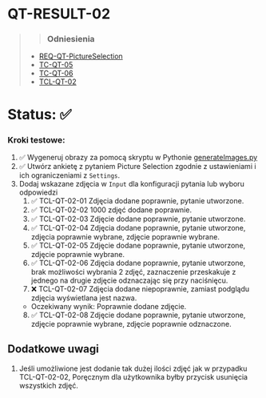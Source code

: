 # QT-RESULT-02
>> ### Odniesienia
>- [REQ-QT-PictureSelection](../../../requirements.md#req-qt-pictureselection)
>- [TC-QT-05](../../high-level/question-types.md#tc-qt-05)
>- [TC-QT-06](../../high-level/question-types.md#tc-qt-06)
>- [TCL-QT-02](../../test-cases/low-level/question-types/tcl-qt-02.md)

# Status: ✅

### Kroki testowe:
1. ✅ Wygeneruj obrazy za pomocą skryptu w Pythonie [generateImages.py](./assets/generateImages.py)
2. ✅ Utwórz ankietę z pytaniem Picture Selection zgodnie z ustawieniami i ich ograniczeniami z `Settings`.
3. Dodaj wskazane zdjęcia w `Input` dla konfiguracji pytania lub wyboru odpowiedzi
    1. ✅ TCL-QT-02-01 Zdjęcia dodane poprawnie, pytanie utworzone.
    2. ✅ TCL-QT-02-02 1000 zdjęć dodane poprawnie.
    3. ✅ TCL-QT-02-03 Zdjęcie dodane poprawnie, pytanie utworzone.
    4. ✅ TCL-QT-02-04 Zdjęcia dodane poprawnie, pytanie utworzone, zdjęcia poprawnie wybrane, zdjęcie poprawnie wybrane.
    5. ✅ TCL-QT-02-05 Zdjęcie dodane poprawnie, pytanie utworzone, zdjęcie poprawnie wybrane.
    6. ✅ TCL-QT-02-06 Zdjęcia dodane poprawnie, pytanie utworzone, brak możliwości wybrania 2 zdjęć, zaznaczenie przeskakuje z jednego na drugie zdjęcie odznaczając się przy naciśnięcu.
    7. ❌ TCL-QT-02-07 Zdjęcia dodane niepoprawnie, zamiast podglądu zdjęcia wyświetlana jest nazwa.
    - Oczekiwany wynik: Poprawnie dodane zdjęcie.
    8. ✅ TCL-QT-02-08 Zdjęcie dodane poprawnie, pytanie utworzone, zdjęcie poprawnie wybrane, zdjęcie poprawnie odznaczone.


## Dodatkowe uwagi
1. Jeśli umożliwione jest dodanie tak dużej ilości zdjęć jak w przypadku TCL-QT-02-02, Poręcznym dla użytkownika byłby przycisk usunięcia wszystkich zdjęć.